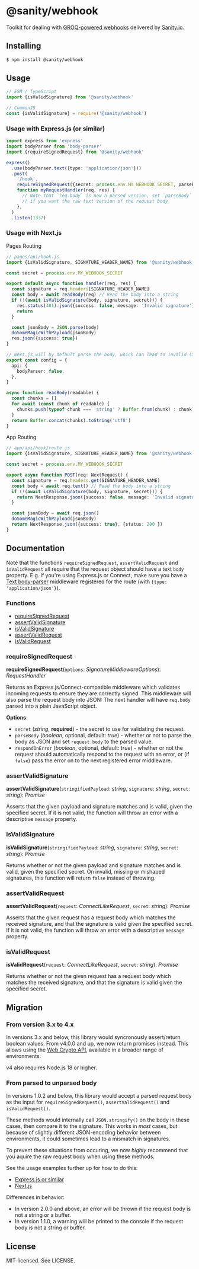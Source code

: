 # @sanity/webhook

Toolkit for dealing with [GROQ-powered webhooks](https://www.sanity.io/docs/webhooks) delivered by [Sanity.io](https://www.sanity.io/).

## Installing

```sh
$ npm install @sanity/webhook
```

## Usage

```js
// ESM / TypeScript
import {isValidSignature} from '@sanity/webhook'

// CommonJS
const {isValidSignature} = require('@sanity/webhook')
```

### Usage with Express.js (or similar)

```ts
import express from 'express'
import bodyParser from 'body-parser'
import {requireSignedRequest} from '@sanity/webhook'

express()
  .use(bodyParser.text({type: 'application/json'}))
  .post(
    '/hook',
    requireSignedRequest({secret: process.env.MY_WEBHOOK_SECRET, parseBody: true}),
    function myRequestHandler(req, res) {
      // Note that `req.body` is now a parsed version, set `parseBody` to `false`
      // if you want the raw text version of the request body
    },
  )
  .listen(1337)
```

### Usage with Next.js
Pages Routing
```ts
// pages/api/hook.js
import {isValidSignature, SIGNATURE_HEADER_NAME} from '@sanity/webhook'

const secret = process.env.MY_WEBHOOK_SECRET

export default async function handler(req, res) {
  const signature = req.headers[SIGNATURE_HEADER_NAME]
  const body = await readBody(req) // Read the body into a string
  if (!(await isValidSignature(body, signature, secret))) {
    res.status(401).json({success: false, message: 'Invalid signature'})
    return
  }

  const jsonBody = JSON.parse(body)
  doSomeMagicWithPayload(jsonBody)
  res.json({success: true})
}

// Next.js will by default parse the body, which can lead to invalid signatures
export const config = {
  api: {
    bodyParser: false,
  },
}

async function readBody(readable) {
  const chunks = []
  for await (const chunk of readable) {
    chunks.push(typeof chunk === 'string' ? Buffer.from(chunk) : chunk)
  }
  return Buffer.concat(chunks).toString('utf8')
}
```
App Routing
```ts
// app/api/hook/route.js
import {isValidSignature, SIGNATURE_HEADER_NAME} from '@sanity/webhook'

const secret = process.env.MY_WEBHOOK_SECRET

export async function POST(req: NextRequest) {
  const signature = req.headers.get(SIGNATURE_HEADER_NAME)
  const body = await req.text() // Read the body into a string
  if (!(await isValidSignature(body, signature, secret))) {
    return NextResponse.json({success: false, message: 'Invalid signature'}, {status: 401})
  }

  const jsonBody = await req.json()
  doSomeMagicWithPayload(jsonBody)
  return NextResponse.json({success: true}, {status: 200 })
}
```

## Documentation

Note that the functions `requireSignedRequest`, `assertValidRequest` and `isValidRequest` all require that the request object should have a text `body` property.
E.g. if you're using Express.js or Connect, make sure you have a [Text body-parser](https://github.com/expressjs/body-parser#bodyparsertextoptions) middleware registered for the route (with `{type: 'application/json'}`).

### Functions

- [requireSignedRequest](README.md#requiresignedrequest)
- [assertValidSignature](README.md#assertvalidsignature)
- [isValidSignature](README.md#isvalidsignature)
- [assertValidRequest](README.md#assertvalidrequest)
- [isValidRequest](README.md#isvalidrequest)

### requireSignedRequest

**requireSignedRequest**(`options`: _SignatureMiddlewareOptions_): _RequestHandler_

Returns an Express.js/Connect-compatible middleware which validates incoming requests to ensure they are correctly signed.
This middleware will also parse the request body into JSON: The next handler will have `req.body` parsed into a plain JavaScript object.

**Options**:

- `secret` (_string_, **required**) - the secret to use for validating the request.
- `parseBody` (_boolean_, optional, default: _true_) - whether or not to parse the body as JSON and set `request.body` to the parsed value.
- `respondOnError` (_boolean_, optional, default: _true_) - whether or not the request should automatically respond to the request with an error, or (if `false`) pass the error on to the next registered error middleware.

### assertValidSignature

**assertValidSignature**(`stringifiedPayload`: _string_, `signature`: _string_, `secret`: _string_): _Promise<void>_

Asserts that the given payload and signature matches and is valid, given the specified secret. If it is not valid, the function will throw an error with a descriptive `message` property.

### isValidSignature

**isValidSignature**(`stringifiedPayload`: _string_, `signature`: _string_, `secret`: _string_): _Promise<boolean>_

Returns whether or not the given payload and signature matches and is valid, given the specified secret. On invalid, missing or mishaped signatures, this function will return `false` instead of throwing.

### assertValidRequest

**assertValidRequest**(`request`: _ConnectLikeRequest_, `secret`: _string_): _Promise<void>_

Asserts that the given request has a request body which matches the received signature, and that the signature is valid given the specified secret. If it is not valid, the function will throw an error with a descriptive `message` property.

### isValidRequest

**isValidRequest**(`request`: _ConnectLikeRequest_, `secret`: _string_): _Promise<boolean>_

Returns whether or not the given request has a request body which matches the received signature, and that the signature is valid given the specified secret.

## Migration

### From version 3.x to 4.x

In versions 3.x and below, this library would syncronously assert/return boolean values. From v4.0.0 and up, we now return promises instead. This allows using the [Web Crypto API](https://developer.mozilla.org/en-US/docs/Web/API/Web_Crypto_API), available in a broader range of environments.

v4 also requires Node.js 18 or higher.

### From parsed to unparsed body

In versions 1.0.2 and below, this library would accept a parsed request body as the input for `requireSignedRequest()`, `assertValidRequest()` and `isValidRequest()`.

These methods would internally call `JSON.stringify()` on the body in these cases, then compare it to the signature. This works in _most_ cases, but because of slightly different JSON-encoding behavior between environments, it could sometimes lead to a mismatch in signatures.

To prevent these situations from occuring, we now _highly_ recommend that you aquire the raw request body when using these methods.

See the usage examples further up for how to do this:

- [Express.js or similar](#usage-with-expressjs-or-similar)
- [Next.js](#usage-with-nextjs)

Differences in behavior:

- In version 2.0.0 and above, an error will be thrown if the request body is not a string or a buffer.
- In version 1.1.0, a warning will be printed to the console if the request body is not a string or buffer.

## License

MIT-licensed. See LICENSE.
